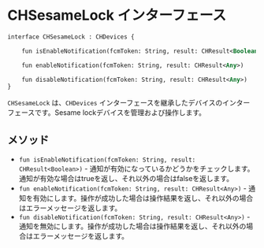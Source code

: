 
# CHSesameLock インターフェース
```svg
interface CHSesameLock : CHDevices {

    fun isEnableNotification(fcmToken: String, result: CHResult<Boolean>)

    fun enableNotification(fcmToken: String, result: CHResult<Any>)

    fun disableNotification(fcmToken: String, result: CHResult<Any>)
}
```

`CHSesameLock` は、`CHDevices` インターフェースを継承したデバイスのインターフェースです。Sesame lockデバイスを管理および操作します。

## メソッド

- `fun isEnableNotification(fcmToken: String, result: CHResult<Boolean>)` - 通知が有効になっているかどうかをチェックします。通知が有効な場合はtrueを返し、それ以外の場合はfalseを返します。
- `fun enableNotification(fcmToken: String, result: CHResult<Any>)` - 通知を有効にします。操作が成功した場合は操作結果を返し、それ以外の場合はエラーメッセージを返します。
- `fun disableNotification(fcmToken: String, result: CHResult<Any>)` - 通知を無効にします。操作が成功した場合は操作結果を返し、それ以外の場合はエラーメッセージを返します。

